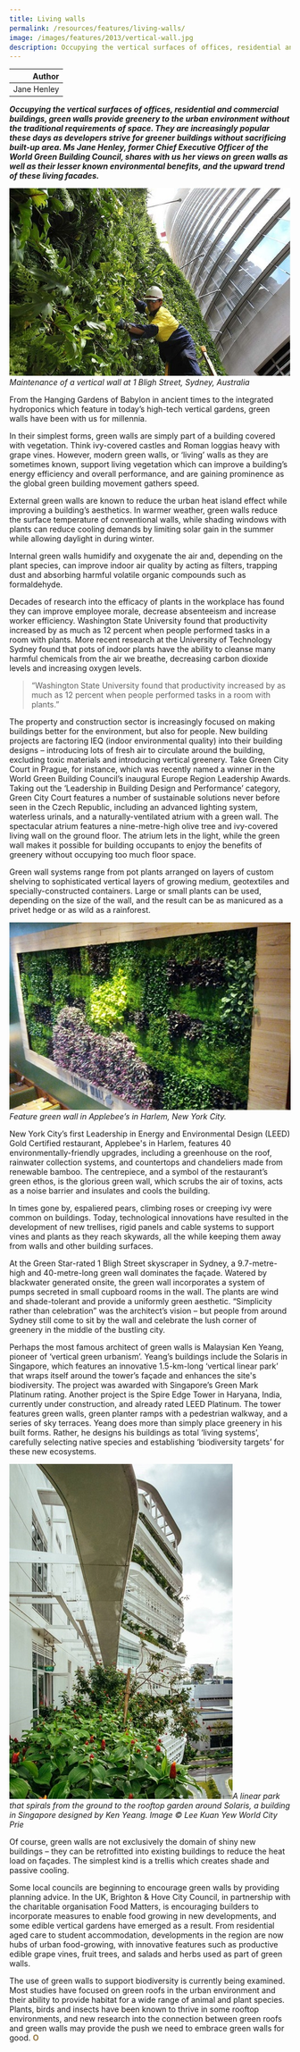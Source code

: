 ```yaml
---
title: Living walls
permalink: /resources/features/living-walls/
image: /images/features/2013/vertical-wall.jpg
description: Occupying the vertical surfaces of offices, residential and commercial buildings, green walls provide greenery to the urban environment without the traditional requirements of space. They are increasingly popular these days as developers strive for greener buildings without sacrificing built-up area. Ms Jane Henley, former Chief Executive Officer of the World Green Building Council, shares with us her views on green walls as well as their lesser known environmental benefits, and the upward trend of these living facades.
---
```


| Author |
|---:|
| Jane Henley |

***Occupying the vertical surfaces of offices, residential and commercial buildings, green walls provide greenery to the urban environment without the traditional requirements of space. They are increasingly popular these days as developers strive for greener buildings without sacrificing built-up area. Ms Jane Henley, former Chief Executive Officer of the World Green Building Council, shares with us her views on green walls as well as their lesser known environmental benefits, and the upward trend of these living facades.***

![Maintenance of a vertical wall at 1 Bligh Street, Sydney, Australia](/images/features/2013/vertical-wall.jpg/)*Maintenance of a vertical wall at 1 Bligh Street, Sydney, Australia*

From the Hanging Gardens of Babylon in ancient times to the integrated hydroponics which feature in today’s high-tech vertical gardens, green walls have been with us for millennia.

In their simplest forms, green walls are simply part of a building covered with vegetation. Think ivy-covered castles and Roman loggias heavy with grape vines. However, modern green walls, or ‘living’ walls as they are sometimes known, support living vegetation which can improve a building’s energy efficiency and overall performance, and are gaining prominence as the global green building movement gathers speed.

External green walls are known to reduce the urban heat island effect while improving a building’s aesthetics. In warmer weather, green walls reduce the surface temperature of conventional walls, while shading windows with plants can reduce cooling demands by limiting solar gain in the summer while allowing daylight in during winter.

Internal green walls humidify and oxygenate the air and, depending on the plant species, can improve indoor air quality by acting as filters, trapping dust and absorbing harmful volatile organic compounds such as formaldehyde.

Decades of research into the efficacy of plants in the workplace has found they can improve employee morale, decrease absenteeism and increase worker efficiency. Washington State University found that productivity increased by as much as 12 percent when people performed tasks in a room with plants. More recent research at the University of Technology Sydney found that pots of indoor plants have the ability to cleanse many harmful chemicals from the air we breathe, decreasing carbon dioxide levels and increasing oxygen levels.

> “Washington State University found that productivity increased by as much as 12 percent when people performed tasks in a room with plants.”

The property and construction sector is increasingly focused on making buildings better for the environment, but also for people. New building projects are factoring IEQ (indoor environmental quality) into their building designs – introducing lots of fresh air to circulate around the building, excluding toxic materials and introducing vertical greenery. Take Green City Court in Prague, for instance, which was recently named a winner in the World Green Building Council’s inaugural Europe Region Leadership Awards. Taking out the ‘Leadership in Building Design and Performance’ category, Green City Court features a number of sustainable solutions never before seen in the Czech Republic, including an advanced lighting system, waterless urinals, and a naturally-ventilated atrium with a green wall. The spectacular atrium features a nine-metre-high olive tree and ivy-covered living wall on the ground floor. The atrium lets in the light, while the green wall makes it possible for building occupants to enjoy the benefits of greenery without occupying too much floor space.

Green wall systems range from pot plants arranged on layers of custom shelving to sophisticated vertical layers of growing medium, geotextiles and specially-constructed containers. Large or small plants can be used, depending on the size of the wall, and the result can be as manicured as a privet hedge or as wild as a rainforest.

![Feature green wall in Applebee’s in Harlem, New York City](/images/features/2013/applebees.jpg/)*Feature green wall in Applebee’s in Harlem, New York City.*

New York City’s first Leadership in Energy and Environmental Design (LEED) Gold Certified restaurant, Applebee's in Harlem, features 40 environmentally-friendly upgrades, including a greenhouse on the roof, rainwater collection systems, and countertops and chandeliers made from renewable bamboo. The centrepiece, and a symbol of the restaurant’s green ethos, is the glorious green wall, which scrubs the air of toxins, acts as a noise barrier and insulates and cools the building.

In times gone by, espaliered pears, climbing roses or creeping ivy were common on buildings. Today, technological innovations have resulted in the development of new trellises, rigid panels and cable systems to support vines and plants as they reach skywards, all the while keeping them away from walls and other building surfaces.

At the Green Star-rated 1 Bligh Street skyscraper in Sydney, a 9.7-metre-high and 40-metre-long green wall dominates the façade. Watered by blackwater generated onsite, the green wall incorporates a system of pumps secreted in small cupboard rooms in the wall. The plants are wind and shade-tolerant and provide a uniformly green aesthetic. “Simplicity rather than celebration” was the architect’s vision – but people from around Sydney still come to sit by the wall and celebrate the lush corner of greenery in the middle of the bustling city.

Perhaps the most famous architect of green walls is Malaysian Ken Yeang, pioneer of ‘vertical green urbanism’. Yeang’s buildings include the Solaris in Singapore, which features an innovative 1.5-km-long ‘vertical linear park’ that wraps itself around the tower’s façade and enhances the site's biodiversity. The project was awarded with Singapore’s Green Mark Platinum rating. Another project is the Spire Edge Tower in Haryana, India, currently under construction, and already rated LEED Platinum. The tower features green walls, green planter ramps with a pedestrian walkway, and a series of sky terraces. Yeang does more than simply place greenery in his built forms. Rather, he designs his buildings as total ‘living systems’, carefully selecting native species and establishing ‘biodiversity targets’ for these new ecosystems.

![Solaris](/images/features/2013/solaris.jpg/)*A linear park that spirals from the ground to the rooftop garden around Solaris, a building in Singapore designed by Ken Yeang. Image © Lee Kuan Yew World City Prie*

Of course, green walls are not exclusively the domain of shiny new buildings – they can be retrofitted into existing buildings to reduce the heat load on façades. The simplest kind is a trellis which creates shade and passive cooling.

Some local councils are beginning to encourage green walls by providing planning advice. In the UK, Brighton & Hove City Council, in partnership with the charitable organisation Food Matters, is encouraging builders to incorporate measures to enable food growing in new developments, and some edible vertical gardens have emerged as a result. From residential aged care to student accommodation, developments in the region are now hubs of urban food-growing, with innovative features such as productive edible grape vines, fruit trees, and salads and herbs used as part of green walls.

The use of green walls to support biodiversity is currently being examined. Most studies have focused on green roofs in the urban environment and their ability to provide habitat for a wide range of animal and plant species. Plants, birds and insects have been known to thrive in some rooftop environments, and new research into the connection between green roofs and green walls may provide the push we need to embrace green walls for good. **<font color="#967942">O</font>**
